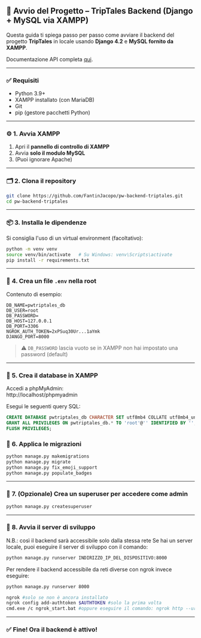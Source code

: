 ## 🧰 Avvio del Progetto – TripTales Backend (Django + MySQL via XAMPP)

Questa guida ti spiega passo per passo come avviare il backend del progetto **TripTales** in locale usando **Django 4.2** e **MySQL fornito da XAMPP**.


Documentazione API completa [qui](https://protective-helicona-baf.notion.site/Documentazione-TripRoom-API-1fc7eb75f1a38006a26ff410fbc82017?pvs=4).

---

### ✅ **Requisiti**

- Python 3.9+
- XAMPP installato (con MariaDB)
- Git
- pip (gestore pacchetti Python)

---

### ⚙️ **1. Avvia XAMPP**

1. Apri il **pannello di controllo di XAMPP**
2. Avvia **solo il modulo MySQL**
3. (Puoi ignorare Apache)

---

### 🗂️ **2. Clona il repository**

```bash
git clone https://github.com/FantinJacopo/pw-backend-triptales.git
cd pw-backend-triptales
```

---

### 📦 **3. Installa le dipendenze**

Si consiglia l'uso di un virtual environment (facoltativo):

```bash
python -m venv venv
source venv/bin/activate   # Su Windows: venv\Scripts\activate
pip install -r requirements.txt
```

---

### 🔐 **4. Crea un file `.env` nella root**

Contenuto di esempio:

```env
DB_NAME=pwtriptales_db
DB_USER=root
DB_PASSWORD=
DB_HOST=127.0.0.1
DB_PORT=3306
NGROK_AUTH_TOKEN=2xPSuq30Ur...1aYmk
DJANGO_PORT=8000
```

> ⚠️ `DB_PASSWORD` lascia vuoto se in XAMPP non hai impostato una password (default)

---

### 🧱 **5. Crea il database in XAMPP**

Accedi a phpMyAdmin:  
http://localhost/phpmyadmin

Esegui le seguenti query SQL:

```sql
CREATE DATABASE pwtriptales_db CHARACTER SET utf8mb4 COLLATE utf8mb4_unicode_ci;
GRANT ALL PRIVILEGES ON pwtriptales_db.* TO 'root'@'' IDENTIFIED BY '';
FLUSH PRIVILEGES;
```

### 🔄 **6. Applica le migrazioni**

```bash
python manage.py makemigrations
python manage.py migrate
python manage.py fix_emoji_support
python manage.py populate_badges
```

---

### 👑 **7. (Opzionale) Crea un superuser per accedere come admin**

```bash
python manage.py createsuperuser
```

---

### 🚀 **8. Avvia il server di sviluppo**

N.B.: così il backend sarà accessibile solo dalla stessa rete
Se hai un server locale, puoi eseguire il server di sviluppo con il comando:
```bash
python manage.py runserver INDIRIZZO_IP_DEL_DISPOSITIVO:8000
```

Per rendere il backend accessibile da reti diverse con ngrok invece eseguire:
```bash
python manage.py runserver 8000

ngrok #solo se non è ancora installato
ngrok config add-authtoken $AUTHTOKEN #solo la prima volta
cmd.exe /c ngrok_start.bat #oppure eseguire il comando: ngrok http --url=shepherd-precious-reliably.ngrok-free.app 8000
```

---

### ✅ Fine! Ora il backend è attivo!